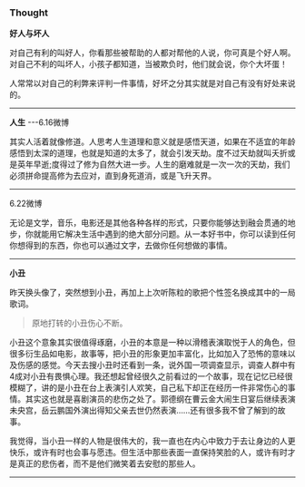 ### Thought

**好人与坏人** 

​	对自己有利的叫好人，你看那些被帮助的人都对帮他的人说，你可真是个好人啊。对自己不利的叫坏人，小孩子都知道，当被欺负时，他们就会说，你个大坏蛋！

​	人常常以对自己的利弊来评判一件事情，好坏之分其实就是对自己有没有好处来说的。

---

**人生**  ---6.16微博

​	其实人活着就像修道。人思考人生道理和意义就是感悟天道，如果在不适宜的年龄感悟到太深的道理，也就是知道的太多了，就会引发天劫。度不过天劫就叫夭折或是英年早逝;度得过了修为自然大进一步。人生的磨难就是一次一次的天劫，我们必须拼命提高修为去应对，直到身死道消，或是飞升天界。

---

6.22微博

​	无论是文学，音乐，电影还是其他各种各样的形式，只要你能够达到融会贯通的地步，你就能用它解决生活中遇到的绝大部分问题。从一本好书中，你可以读到任何你想得到的东西，你也可以通过文字，去做你任何想做的事情。 

---

**小丑**

​	昨天换头像了，突然想到小丑，再加上上次听陈粒的歌把个性签名换成其中的一局歌词。

> 原地打转的小丑伤心不断。

​	小丑这个意象其实很值得琢磨，小丑的本意是一种以滑稽表演取悦于人的角色，但很多衍生品如电影，故事等，把小丑的形象更加丰富化，比如加入了恐怖的意味以及伤感的感觉。今天去搜小丑时还看到一条，说外国一项调查显示，调查人群中有4成对小丑有畏惧心理。我还想起曾经很久之前看过的一个故事，现在记忆已经很模糊了，讲的是小丑在台上表演引人欢笑，自己私下却正在经历一件非常伤心的事情。其实这也就是喜剧演员的悲伤之处了。郭德纲在曹云金大闹生日宴后继续表演未央宫，岳云鹏国外演出得知父亲去世仍然表演……还有很多我不曾了解到的故事。

​	我觉得，当小丑一样的人物是很伟大的，我一直也在内心中致力于去让身边的人更快乐，或许有时也会事与愿违。但生活中那些表面一直保持笑脸的人，或许有时才是真正的悲伤者，而不是他们微笑着去安慰的那些人。

---

